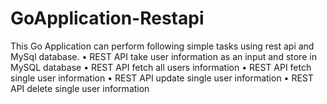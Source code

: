 # GoApplication-Restapi
This Go Application can perform following simple tasks using rest api and MySql database.
•	REST API  take user information as an input and store in MySQL database
•	REST API fetch all users information
•	REST API fetch single user information
•	REST API update single user information
•	REST API delete single user information

